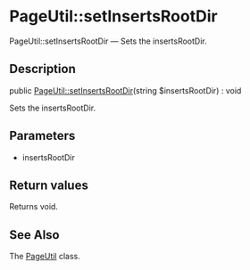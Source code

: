PageUtil::setInsertsRootDir
================

PageUtil::setInsertsRootDir — Sets the insertsRootDir.

Description
---------------


public [PageUtil::setInsertsRootDir](https://github.com/lingtalfi/DocTools/blob/master/doc/api/DocTools/Page/PageUtil/setInsertsRootDir.md)(string $insertsRootDir) : void




Sets the insertsRootDir.




Parameters
--------------


- insertsRootDir
    


Return values
----------------

Returns void.









See Also
-----------

The [PageUtil](https://github.com/lingtalfi/DocTools/blob/master/doc/api/DocTools/Page/PageUtil.md) class.
